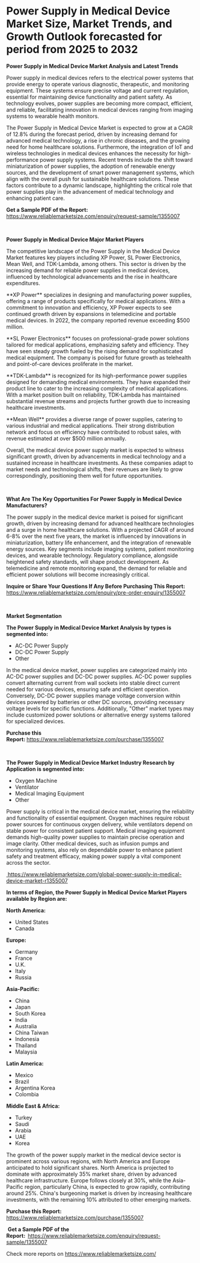 <p><h1>Power Supply in Medical Device Market Size, Market Trends, and Growth Outlook forecasted for period from 2025 to 2032</h1></p><p><strong>Power Supply in Medical Device Market Analysis and Latest Trends</strong></p>
<p><p>Power supply in medical devices refers to the electrical power systems that provide energy to operate various diagnostic, therapeutic, and monitoring equipment. These systems ensure precise voltage and current regulation, essential for maintaining device functionality and patient safety. As technology evolves, power supplies are becoming more compact, efficient, and reliable, facilitating innovation in medical devices ranging from imaging systems to wearable health monitors.</p><p>The Power Supply in Medical Device Market is expected to grow at a CAGR of 12.8% during the forecast period, driven by increasing demand for advanced medical technology, a rise in chronic diseases, and the growing need for home healthcare solutions. Furthermore, the integration of IoT and wireless technologies in medical devices enhances the necessity for high-performance power supply systems. Recent trends include the shift toward miniaturization of power supplies, the adoption of renewable energy sources, and the development of smart power management systems, which align with the overall push for sustainable healthcare solutions. These factors contribute to a dynamic landscape, highlighting the critical role that power supplies play in the advancement of medical technology and enhancing patient care.</p></p>
<p><strong>Get a Sample PDF of the Report:&nbsp;</strong> <a href="https://www.reliablemarketsize.com/enquiry/request-sample/1355007?utm_campaign=2781&utm_medium=2&utm_source=Github&utm_content=ia&utm_term=28022025&utm_id=power-supply-in-medical-device">https://www.reliablemarketsize.com/enquiry/request-sample/1355007</a></p>
<p>&nbsp;</p>
<p><strong>Power Supply in Medical Device Major Market Players</strong></p>
<p><p>The competitive landscape of the Power Supply in the Medical Device Market features key players including XP Power, SL Power Electronics, Mean Well, and TDK-Lambda, among others. This sector is driven by the increasing demand for reliable power supplies in medical devices, influenced by technological advancements and the rise in healthcare expenditures.</p><p>**XP Power** specializes in designing and manufacturing power supplies, offering a range of products specifically for medical applications. With a commitment to innovation and efficiency, XP Power expects to see continued growth driven by expansions in telemedicine and portable medical devices. In 2022, the company reported revenue exceeding $500 million.</p><p>**SL Power Electronics** focuses on professional-grade power solutions tailored for medical applications, emphasizing safety and efficiency. They have seen steady growth fueled by the rising demand for sophisticated medical equipment. The company is poised for future growth as telehealth and point-of-care devices proliferate in the market. </p><p>**TDK-Lambda** is recognized for its high-performance power supplies designed for demanding medical environments. They have expanded their product line to cater to the increasing complexity of medical applications. With a market position built on reliability, TDK-Lambda has maintained substantial revenue streams and projects further growth due to increasing healthcare investments.</p><p>**Mean Well** provides a diverse range of power supplies, catering to various industrial and medical applications. Their strong distribution network and focus on efficiency have contributed to robust sales, with revenue estimated at over $500 million annually.</p><p>Overall, the medical device power supply market is expected to witness significant growth, driven by advancements in medical technology and a sustained increase in healthcare investments. As these companies adapt to market needs and technological shifts, their revenues are likely to grow correspondingly, positioning them well for future opportunities.</p></p>
<p>&nbsp;</p>
<p><strong>What Are The Key Opportunities For Power Supply in Medical Device Manufacturers?</strong></p>
<p><p>The power supply in the medical device market is poised for significant growth, driven by increasing demand for advanced healthcare technologies and a surge in home healthcare solutions. With a projected CAGR of around 6-8% over the next five years, the market is influenced by innovations in miniaturization, battery life enhancement, and the integration of renewable energy sources. Key segments include imaging systems, patient monitoring devices, and wearable technology. Regulatory compliance, alongside heightened safety standards, will shape product development. As telemedicine and remote monitoring expand, the demand for reliable and efficient power solutions will become increasingly critical.</p></p>
<p><strong>Inquire or Share Your Questions If Any Before Purchasing This Report:</strong> <a href="https://www.reliablemarketsize.com/enquiry/pre-order-enquiry/1355007?utm_campaign=2781&utm_medium=2&utm_source=Github&utm_content=ia&utm_term=28022025&utm_id=power-supply-in-medical-device">https://www.reliablemarketsize.com/enquiry/pre-order-enquiry/1355007</a></p>
<p>&nbsp;</p>
<p><strong>Market Segmentation</strong></p>
<p><strong>The Power Supply in Medical Device Market Analysis by types is segmented into:</strong></p>
<p><ul><li>AC-DC Power Supply</li><li>DC-DC Power Supply</li><li>Other</li></ul></p>
<p><p>In the medical device market, power supplies are categorized mainly into AC-DC power supplies and DC-DC power supplies. AC-DC power supplies convert alternating current from wall sockets into stable direct current needed for various devices, ensuring safe and efficient operation. Conversely, DC-DC power supplies manage voltage conversion within devices powered by batteries or other DC sources, providing necessary voltage levels for specific functions. Additionally, "Other" market types may include customized power solutions or alternative energy systems tailored for specialized devices.</p></p>
<p><strong>Purchase this Report:&nbsp;</strong><a href="https://www.reliablemarketsize.com/purchase/1355007?utm_campaign=2781&utm_medium=2&utm_source=Github&utm_content=ia&utm_term=28022025&utm_id=power-supply-in-medical-device">https://www.reliablemarketsize.com/purchase/1355007</a></p>
<p>&nbsp;</p>
<p><strong>The Power Supply in Medical Device Market Industry Research by Application is segmented into:</strong></p>
<p><ul><li>Oxygen Machine</li><li>Ventilator</li><li>Medical Imaging Equipment</li><li>Other</li></ul></p>
<p><p>Power supply is critical in the medical device market, ensuring the reliability and functionality of essential equipment. Oxygen machines require robust power sources for continuous oxygen delivery, while ventilators depend on stable power for consistent patient support. Medical imaging equipment demands high-quality power supplies to maintain precise operation and image clarity. Other medical devices, such as infusion pumps and monitoring systems, also rely on dependable power to enhance patient safety and treatment efficacy, making power supply a vital component across the sector.</p></p>
<p><a href="https://www.reliablemarketsize.com/global-power-supply-in-medical-device-market-r1355007?utm_campaign=2781&utm_medium=2&utm_source=Github&utm_content=ia&utm_term=28022025&utm_id=power-supply-in-medical-device">&nbsp;https://www.reliablemarketsize.com/global-power-supply-in-medical-device-market-r1355007</a></p>
<p><strong>In terms of Region, the Power Supply in Medical Device Market Players available by Region are:</strong></p>
<p>
    <p> <strong> North America: </strong>
        <ul>
            <li>United States</li>
            <li>Canada</li>
        </ul>
        </p> 
    <p> <strong> Europe: </strong>
        <ul>
            <li>Germany</li>
            <li>France</li>
            <li>U.K.</li>
            <li>Italy</li>
            <li>Russia</li>
        </ul>
        </p> 
    <p> <strong> Asia-Pacific: </strong>
        <ul>
            <li>China</li>
            <li>Japan</li>
            <li>South Korea</li>
            <li>India</li>
            <li>Australia</li>
            <li>China Taiwan</li>
            <li>Indonesia</li>
            <li>Thailand</li>
            <li>Malaysia</li>
        </ul>
        </p> 
    <p> <strong> Latin America: </strong>
        <ul>
            <li>Mexico</li>
            <li>Brazil</li>
            <li>Argentina Korea</li>
            <li>Colombia</li>
        </ul>
        </p> 
    <p> <strong> Middle East & Africa: </strong>
        <ul>
            <li>Turkey</li>
            <li>Saudi</li>
            <li>Arabia</li>
            <li>UAE</li>
            <li>Korea</li>
        </ul>
    </p>
    </p>
<p><p>The growth of the power supply market in the medical device sector is prominent across various regions, with North America and Europe anticipated to hold significant shares. North America is projected to dominate with approximately 35% market share, driven by advanced healthcare infrastructure. Europe follows closely at 30%, while the Asia-Pacific region, particularly China, is expected to grow rapidly, contributing around 25%. China's burgeoning market is driven by increasing healthcare investments, with the remaining 10% attributed to other emerging markets.</p></p>
<p><strong>Purchase this Report: </strong><a href="https://www.reliablemarketsize.com/purchase/1355007?utm_campaign=2781&utm_medium=2&utm_source=Github&utm_content=ia&utm_term=28022025&utm_id=power-supply-in-medical-device">https://www.reliablemarketsize.com/purchase/1355007</a></p>
<p>&nbsp;<strong>Get a Sample PDF of the Report:&nbsp;&nbsp;</strong><a href="https://www.reliablemarketsize.com/enquiry/request-sample/1355007?utm_campaign=2781&utm_medium=2&utm_source=Github&utm_content=ia&utm_term=28022025&utm_id=power-supply-in-medical-device">https://www.reliablemarketsize.com/enquiry/request-sample/1355007</a></p>
<p><strong></strong></p>
<p>Check more reports on <a href="https://www.reliablemarketsize.com/?utm_campaign=2781&utm_medium=2&utm_source=Github&utm_content=ia&utm_term=28022025&utm_id=power-supply-in-medical-device">https://www.reliablemarketsize.com/</a></p>